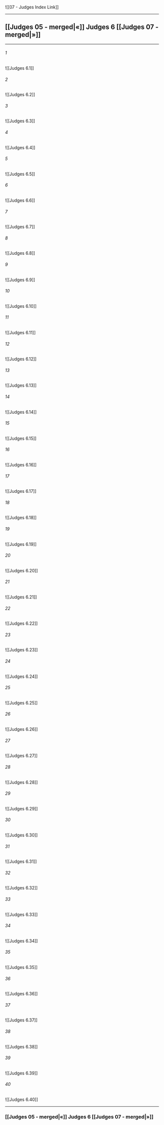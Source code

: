![[07 - Judges Index Link]]

---
##  [[Judges 05 - merged|«]] Judges 6 [[Judges 07 - merged|»]]

---

###### 1
![[Judges 6.1]] 

###### 2
![[Judges 6.2]] 

###### 3
![[Judges 6.3]] 

###### 4
![[Judges 6.4]]

###### 5 
![[Judges 6.5]] 

###### 6
![[Judges 6.6]] 

###### 7
![[Judges 6.7]] 

###### 8
![[Judges 6.8]] 

###### 9
![[Judges 6.9]] 

###### 10
![[Judges 6.10]] 

###### 11
![[Judges 6.11]] 

###### 12
![[Judges 6.12]]

###### 13
![[Judges 6.13]] 

###### 14
![[Judges 6.14]] 

###### 15
![[Judges 6.15]]

###### 16
![[Judges 6.16]] 

###### 17
![[Judges 6.17]]

###### 18
![[Judges 6.18]] 

###### 19
![[Judges 6.19]] 

###### 20
![[Judges 6.20]]

###### 21
![[Judges 6.21]] 

###### 22
![[Judges 6.22]] 

###### 23
![[Judges 6.23]]

###### 24
![[Judges 6.24]] 

###### 25
![[Judges 6.25]]

###### 26
![[Judges 6.26]] 

###### 27
![[Judges 6.27]] 

###### 28
![[Judges 6.28]]

###### 29
![[Judges 6.29]] 

###### 30
![[Judges 6.30]] 

###### 31
![[Judges 6.31]] 

###### 32
![[Judges 6.32]] 

###### 33
![[Judges 6.33]]

###### 34
![[Judges 6.34]] 

###### 35
![[Judges 6.35]]

###### 36
![[Judges 6.36]] 

###### 37
![[Judges 6.37]] 

###### 38
![[Judges 6.38]]

###### 39
![[Judges 6.39]] 

###### 40
![[Judges 6.40]] 


---
###  [[Judges 05 - merged|«]] Judges 6 [[Judges 07 - merged|»]]